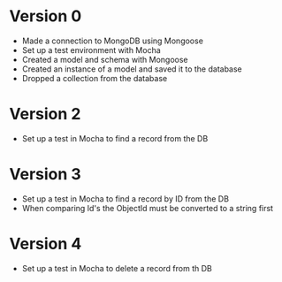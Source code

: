 # Version 0

- Made a connection to MongoDB using Mongoose
- Set up a test environment with Mocha
- Created a model and schema with Mongoose
- Created an instance of a model and saved it to the database
- Dropped a collection from the database

# Version 2
- Set up a test in Mocha to find a record from the DB
 
# Version 3
- Set up a test in Mocha to find a record by ID from the DB
- When comparing Id's the ObjectId must be converted to a string first
 
# Version 4
- Set up a test in Mocha to delete a record from th DB